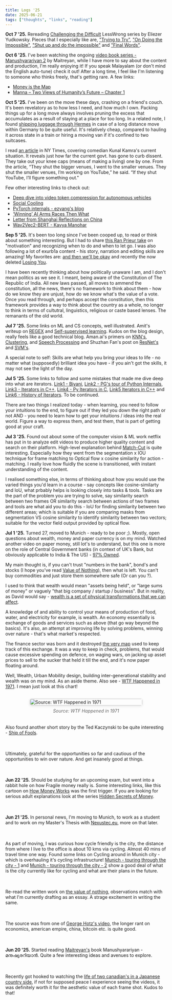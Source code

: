```yaml
---
title: Logs '25 
date: 2025-06-21  
tags: ["thoughts", "links", "reading"]
---
```

**Oct 7 '25.**  Rereading [Challenging the Difficult](https://www.lesswrong.com/w/challenging-the-difficult) LessWrong series by Eliezer Yudkowsky. Pieces that I especially like are, ["Trying to Try"](https://www.lesswrong.com/posts/WLJwTJ7uGPA5Qphbp/trying-to-try), ["On Doing the Impossible"](https://www.lesswrong.com/s/3szfzHZr7EYGSWt92/p/fpecAJLG9czABgCe9), ["Shut up and do the impossible"](https://www.lesswrong.com/s/3szfzHZr7EYGSWt92/p/nCvvhFBaayaXyuBiD) and ["Final Words"](https://www.lesswrong.com/s/3szfzHZr7EYGSWt92/p/yffPyiu7hRLyc7r23).  

**Oct 6 '25.**  I've been watching the ongoing [video book series - Manushyarariyan 2](https://youtu.be/ZtwypKObHAc?si=YKXHbj5LW-Z_HIY9) by Maitreyan, while I have more to say about the content and production, I'm really enjoying it! If  you speak Malayalam (or don't mind the English auto-tune) check it out! After a long time, I feel like I'm listening to someone who thinks freely, that's getting rare. 
A few links: 
- [Money is the Map](https://geohot.github.io/blog/jekyll/update/2025/02/24/money-is-the-map.html) 
- [Manna – Two Views of Humanity’s Future – Chapter 1](https://marshallbrain.com/manna1) 

**Oct 5 '25.** I've been on the move these days, crashing on a friend's couch. It's been revelatory as to how less I need, and how much I own. Packing things up for a long move always involves pruning the excess that accumulates as a result of staying at a place for too long. In a related note, I found [shipping luggage through Hermes](https://www.myhermes.de/preise/gepaeck-und-koffer/?wt_ga=52641879826_257246086518&wt_kw=e_52641879826_hermes%20kofferversand) in case of a long distance move within Germany to be quite useful. It's relatively cheap, compared to hauling it across state in a train or hiring a moving van if it's confined to two suitcases. 

I read [an article](https://archive.is/lfjbl) in NY Times, covering comedian Kunal Kamra's current situation. It reveals just how far the current govt. has gone to curb dissent. They take out your knee caps (means of making a living) one by one. From the article, “They shut the bigger venues, I went to the smaller venues. They shut the smaller venues, I’m working on YouTube,” he said. “If they shut YouTube, I’ll figure something out."  

Few other interesting links to check out: 
- [Deep dive into video token compression for autonomous vehicles](https://c5huracan.github.io/2025/03/02/Deep-dive-into-video-token-compression-for-autonomous-vehicles.html)
- [Social Cooling](https://www.socialcooling.com/) 
- [PyTorch internals - ezyang's blog](https://blog.ezyang.com/2019/05/pytorch-internals/) 
- [‘Winning’ AI Arms Races Then What](https://gwern.net/blog/2024/winning-arms-races) 
- [Letter from Shanghai Reflections on China](https://www.manifold1.com/episodes/letter-from-shanghai-reflections-on-china-in-2024-73/transcript) 
- [Wav2Vec2-BERT - Kavya Manohar](https://kavyamanohar.com/post/evaluating-wav2vec2-bert-asr/) 

**Sep 5 '25.** It's been too long since I've been cooped up, to read or think about something interesting. But I had to share [this Ran Prieur take](https://ranprieur.com/archives/092.html) on "motivation" and recognizing when to do and when to let go. I was also following a lot of exurb1a content - his story, narration and editing skills are amazing! My favorites are: [and then we'll be okay](https://www.youtube.com/watch?v=7g1pmHSWHe0) and recently the now deleted [Losing You](https://www.youtube.com/watch?v=UTfECUjry3w).  
  
I have been recently thinking about how politically unaware I am, and I don't mean politics as we see it. I meant, being aware of the Constitution of The Republic of India. All new laws passed, all moves to ammend the constitution, all the news, there's no framework to think about them - how do we know they are unjust, how do we know what's the value of a vote. Once you read through, and perhaps accept the constitution, then this framework provides a way to think about the country as a whole, no longer to think in terms of cultutral, linguistics, religious or caste based lenses. The remanants of the old world.   

**Jul 7 '25.** Some links on ML and CS concepts, well illustrated. Amit's writeup on [REGEX](https://amitness.com/posts/visual-regex) and [Self-supervised learning](https://amitness.com/posts/self-supervised-learning). Kudos on the blog design, really feels like a good technical blog. Aman.ai's primers on [KNN's](https://aman.ai/primers/ai/k-nearest-neighbors/), [Clustering](https://aman.ai/primers/ai/clustering/#gaussian-mixture-models-gmm-with-model-selection), and [Speech Processing](https://aman.ai/primers/ai/speech-processing/) and Shuzhan Fan's post on [ResNet's](https://shuzhanfan.github.io/2018/11/ResNet/) and [SVM's](https://shuzhanfan.github.io/2018/05/understanding-mathematics-behind-support-vector-machines/).

A special note to self: Skills are what help you bring your ideas to life - no matter what (supposedly) brilliant idea you have - if you ain't got the skills, it may not see the light of the day.

**Jul 5 '25.** Some links to follow and some mistakes that made me dive deep into what are iterators. [Link1 - Biyani](https://arpitbhayani.me/blogs/python-iterable-integers), [Link2 - PG's tour of Python Internals](https://www.youtube.com/watch?v=8-KfIsDbxVY), [Link3 - Iterators in C++](https://www.podoliaka.org/2013/01/20/iterators-en/), [Link4 - Py Iterators in C](https://folkertdev.nl/blog/python-iterators-in-c/), [Link5 Iterators in C++](https://average-coder.blogspot.com/2012/07) and [Link6 - History of Iterators](https://www.jmeiners.com/efficient-programming-with-components/09_iterators.html). To be continued. 

There are two things I realized today - when learning, you need to follow your intuitions to the end, to figure out if they led you down the right path or not AND - you need to learn how to get your intuitions / ideas into the real world. Figure a way to express them, and test them, that is part of getting good at your craft. 

**Jul 3 '25.** Found out about some of the computer vision & ML work netflix has put in to analyze edit videos to produce higher quality content and search on their platform. High-level explanation behind [Match-Cut](https://netflixtechblog.com/match-cutting-at-netflix-finding-cuts-with-smooth-visual-transitions-31c3fc14ae59) is quite interesting. Especially how they went from the segmentation x IOU technique for frame matching to Optical flow x cosine similarity for action - matching.  I really love how fluidly the scene is transitioned, with instant understanding of the content. 

I realised something else, in terms of thinking about how you would use the varied things you'd learn in a course - say concepts like cosine-similarty and IoU, what prbably helps is looking closely into tasks & tools. Tasks are the part of the problem you are trying to solve, say similarity search between two frames OR similarity search between actions of two frames and tools are what aid you to do this - IoU for finding similarity between two different areas; which is suitable if you are comparing masks from segmentation VS cosine similarity to identify similarity between two vectors; suitable for the vector field output provided by optical flow.    

**Jul 1 '25.** Turned 27, moved to Munich - ready to be poor ;). Mostly, open questions about wealth, money and paper currency is on my mind. Watched another video on paper money, still lot's to understand, but this one is more on the role of Central Government banks (in context of UK's Bank, but obviously applicable to India & The US) - [97% Owned](https://www.youtube.com/watch?v=XcGh1Dex4Yo&t=3365s). 

My main thought is, if you can't trust "numbers in the bank", bond's and stocks (I hope you've read [Value of Nothing](https://americanaffairsjournal.org/2021/08/the-value-of-nothing-capital-versus-growth/)), then what is left. You can't buy commodities and just store them somewhere safe (Or can you ?). 

I used to think that wealth would mean "assets being held", or "large sums of money" or vaguely "that big company / startup / business".  But in reality, as David would say - [wealth is a set of physical transformations that we can affect](https://nav.al/david-deutsch). 

A knowledge of and ability to control your means of production of food, water, and electricity for example, is wealth. An economy essentially is exchange of goods and services such as above (that go way beyond the basics). It's also, an attempt at improving life by solving problems, winning over nature - that's what market's respected. 

The finance sector was born and it destroyed [the very map](https://geohot.github.io/blog/jekyll/update/2025/02/24/money-is-the-map.html) used to keep track of this exchange. It was a way to keep in check, problems, that would cause excessive spending on defence, on waging wars, on jacking up asset prices to sell to the sucker that held it till the end, and it's now paper floating around. 

Well, Wealth,  Urban Mobility design, building inter-generational stability and wealth was on my mind. As an aside theme. Also see - [WTF Happened in 1971](https://wtfhappenedin1971.com/). I mean just look at this chart! 

<div style="display: flex; flex-direction: column; align-items: center; gap: 20px; margin: 30px 0;">
  <div style="width: 70%; max-width: 700px;">
    <figure style="margin: 0;">
      <img src="/writings/image.png" alt="Source: WTF Happened in 1971" style="width: 100%; height: auto; border-radius: 5px; box-shadow: 0 2px 8px rgba(0,0,0,0.1);">
      <figcaption style="text-align: center; font-style: italic; color: #666; margin-top: 8px;">
        Source: WTF Happened in 1971
      </figcaption>
    </figure>
  </div>

Also found another short story by the Ted Kaczynski to be quite interesting - [Ship of Fools](https://theanarchistlibrary.org/library/ted-kaczynski-ship-of-fools).

Ultimately, grateful for the opportunities so far and cautious of the opportunities to win over nature. And get insanely good at things. 

**Jun 22 '25.** Should be studying for an upcoming exam, but went into a rabbit hole on how Fragile money really is. Some interesting links, like this cartoon on [How Money Works](https://www.youtube.com/watch?v=H4XL8s1BEdk) was the first trigger. If you are looking for serious adult explanations look at the series [Hidden Secrets of Money](https://www.youtube.com/watch?v=DyV0OfU3-FU&t=746s). 

**Jun 21 '25.** In personal news, I'm moving to Munich, to work as a student and to work on my Master's Thesis with [Nexustec.eu](https://www.nexustec.de/), more on that later. 

As part of moving, I was curious how cycle friendly is the city, the distance from where I live to the office is about 10 kms via cycling. Almost 40 mins of travel time one way. Found some links on Cycling around in Munich city - which is overhauling it's cycling infrastructure! [Munich - touring through the city - 1](https://www.youtube.com/watch?v=F7aA3PvLX6Q) and [Munich - touring through the city - 2](https://www.youtube.com/watch?v=TjP2Lt5OtfI) show a good deal of what is the city currently like for cycling and what are their plans in the future.

Re-read the written work on [the value of nothing](https://americanaffairsjournal.org/2021/08/the-value-of-nothing-capital-versus-growth/), observations match with what I'm currently drafting as an essay. A strage excitement in writing the same. 

The source was from one of [George Hotz's video](https://youtu.be/upZf-BWF1i0?t=2047), the longer rant on economics, american empire, china, bitcoin etc. is quite good. 

**Jun 20 '25.** Started reading [Maitreyan's](https://www.youtube.com/watch?v=PIyUADTDy1M) book Manushyarariyan - മനുഷ്യരറിയാൻ. Quite a few interesting ideas and avenues to explore. 

Recently got hooked to watching the [life of two canadian's in a Japanese country side](https://www.youtube.com/watch?v=eKd98OZF94s&t=275s), if not for supposed peace I experience seeing the videos, it was definitely worth it for the aesthetic value of each frame shot. Kudos to that! 
